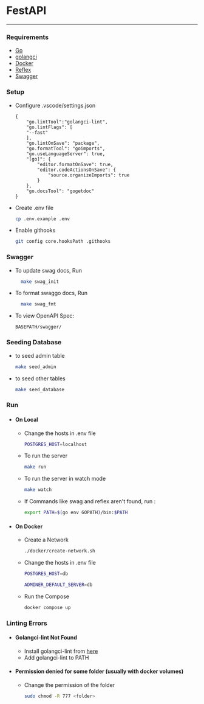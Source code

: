 # FestAPI

---

### Requirements

- [Go](https://go.dev/)
- [golangci](https://golangci-lint.run/usage/install/)
- [Docker](https://www.docker.com/)
- [Reflex](https://github.com/cespare/reflex)
- [Swagger](https://github.com/swaggo/swag)

### Setup

- Configure .vscode/settings.json

  ```
  {
      "go.lintTool":"golangci-lint",
      "go.lintFlags": [
      "--fast"
      ],
      "go.lintOnSave": "package",
      "go.formatTool": "goimports",
      "go.useLanguageServer": true,
      "[go]": {
          "editor.formatOnSave": true,
          "editor.codeActionsOnSave": {
              "source.organizeImports": true
          }
      },
      "go.docsTool": "gogetdoc"
  }
  ```

- Create .env file

  ```sh
  cp .env.example .env
  ```

- Enable githooks

  ```sh
  git config core.hooksPath .githooks
  ```

### Swagger

- To update swag docs, Run

  ```sh
    make swag_init
  ```

- To format swaggo docs, Run

  ```sh
    make swag_fmt
  ```

- To view OpenAPI Spec:

  ```url
  BASEPATH/swagger/
  ```

### Seeding Database

- to seed admin table

  ```sh
  make seed_admin
  ```

- to seed other tables

  ```sh
  make seed_database
  ```

### Run

- #### On Local

  - Change the hosts in .env file
  
    ```sh
    POSTGRES_HOST=localhost
    ```

  - To run the server

    ```sh
    make run
    ```
  
  - To run the server in watch mode
  
    ```sh
    make watch
    ```
  
  - If Commands like swag and reflex aren't found, run :

    ```sh
    export PATH=$(go env GOPATH)/bin:$PATH
    ```

- #### On Docker
  
  - Create a Network
  
    ```sh
    ./docker/create-network.sh
    ```
  
  - Change the hosts in .env file
  
    ```sh
    POSTGRES_HOST=db
    ```

    ```sh
    ADMINER_DEFAULT_SERVER=db
    ```

  - Run the Compose

    ```sh
    docker compose up
    ```

### Linting Errors

- #### Golangci-lint Not Found

  - Install golangci-lint from [here](https://golangci-lint.run/usage/install/#local-installation)
  - Add golangci-lint to PATH

- #### Permission denied for some folder (usually with docker volumes)

  - Change the permission of the folder

    ```sh
    sudo chmod -R 777 <folder>
    ```